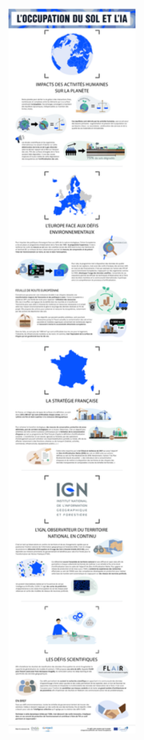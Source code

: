 <center>
  <figure><img src="./img/infographie_FR.png" alt="" style="width:60%;max-width:900px;" /></figure>
</center>

